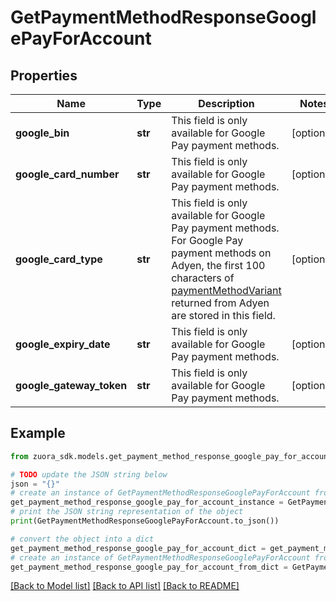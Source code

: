 # GetPaymentMethodResponseGooglePayForAccount


## Properties

Name | Type | Description | Notes
------------ | ------------- | ------------- | -------------
**google_bin** | **str** | This field is only available for Google Pay payment methods.  | [optional] 
**google_card_number** | **str** | This field is only available for Google Pay payment methods.  | [optional] 
**google_card_type** | **str** | This field is only available for Google Pay payment methods.  For Google Pay payment methods on Adyen, the first 100 characters of [paymentMethodVariant](https://docs.adyen.com/development-resources/paymentmethodvariant) returned from Adyen are stored in this field.  | [optional] 
**google_expiry_date** | **str** | This field is only available for Google Pay payment methods.  | [optional] 
**google_gateway_token** | **str** | This field is only available for Google Pay payment methods.  | [optional] 

## Example

```python
from zuora_sdk.models.get_payment_method_response_google_pay_for_account import GetPaymentMethodResponseGooglePayForAccount

# TODO update the JSON string below
json = "{}"
# create an instance of GetPaymentMethodResponseGooglePayForAccount from a JSON string
get_payment_method_response_google_pay_for_account_instance = GetPaymentMethodResponseGooglePayForAccount.from_json(json)
# print the JSON string representation of the object
print(GetPaymentMethodResponseGooglePayForAccount.to_json())

# convert the object into a dict
get_payment_method_response_google_pay_for_account_dict = get_payment_method_response_google_pay_for_account_instance.to_dict()
# create an instance of GetPaymentMethodResponseGooglePayForAccount from a dict
get_payment_method_response_google_pay_for_account_from_dict = GetPaymentMethodResponseGooglePayForAccount.from_dict(get_payment_method_response_google_pay_for_account_dict)
```
[[Back to Model list]](../README.md#documentation-for-models) [[Back to API list]](../README.md#documentation-for-api-endpoints) [[Back to README]](../README.md)


